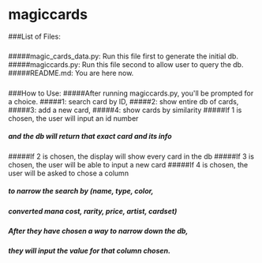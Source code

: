 # magiccards

###List of Files:
#####
#####magic_cards_data.py: Run this file first to generate the initial db.
#####magiccards.py: Run this file second to allow user to query the db.
#####README.md: You are here now.
##### 
###How to Use:
#####After running magiccards.py, you'll be prompted for a choice.
#####1: search card by ID,
#####2: show entire db of cards,
#####3: add a new card,
#####4: show cards by similarity
#####If 1 is chosen, the user will input an id number
#####   and the db will return that exact card and its info
#####If 2 is chosen, the display will show every card in the db
#####If 3 is chosen, the user will be able to input a new card
#####If 4 is chosen, the user will be asked to chose a column
#####   to narrow the search by (name, type, color,
#####   converted mana cost, rarity, price, artist, cardset)
#####   After they have chosen a way to narrow down the db,
#####   they will input the value for that column chosen.

